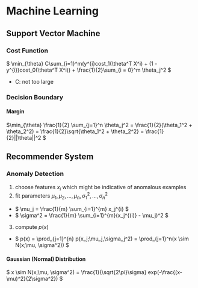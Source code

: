# Machine Learning

## Support Vector Machine

###  Cost Function

$ \min_{\theta} C\sum_{i=1}^m(y^{i}cost_1(\theta^T X^i) + (1 - y^{i})cost_0(\theta^T X^i)) + \frac{1}{2}\sum_{i = 0}^m \theta_j^2 $

- C: not too large

### Decision Boundary

#### Margin

$\min_{\theta} \frac{1}{2} \sum_{j=1}^n \theta_j^2 = \frac{1}{2}(\theta_1^2 + \theta_2^2) = \frac{1}{2}\sqrt{\theta_1^2 + \theta_2^2} = \frac{1}{2}||\theta||^2 $



## Recommender System

### Anomaly Detection

1. choose features $x_i​$ which might be indicative of anomalous examples
2. fit parameters $\mu_1, \mu_2, ... , \mu_n, \sigma_1^2, ... , \sigma_n^2 ​$

- $ \mu_j = \frac{1}{m} \sum_{i=1}^{m} x_j^{i} ​$
- $ \sigma^2 = \frac{1}{m} \sum_{i=1}^{m}(x_j^{(i)} - \mu_j)^2 ​$

3. compute $p(x)​$

- $ p(x) = \prod_{j=1}^{n} p(x_j;\mu_j,\sigma_j^2) = \prod_{j=1}^n(x \sim N(x;\mu, \sigma^2)) $

#### Gaussian (Normal) Distribution

$ x \sim N(x;\mu, \sigma^2) = \frac{1}{\sqrt{2\pi}\sigma} exp(-\frac{(x-\mu)^2}{2\sigma^2}) ​$

#### 